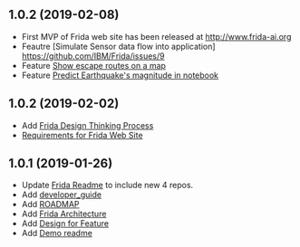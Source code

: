 ## 1.0.2 (2019-02-08)

- First MVP of Frida web site has been released at http://www.frida-ai.org
- Feautre [Simulate Sensor data flow into application] https://github.com/IBM/Frida/issues/9
- Feature [Show escape routes on a map](https://github.com/IBM/Frida/issues/5)
- Feature [Predict Earthquake's magnitude in notebook ](https://github.com/IBM/Frida/issues/11)



## 1.0.2 (2019-02-02)

- Add [Frida Design Thinking Process](https://github.com/IBM/Frida/blob/master/design/Frida%20Application%20Design%20Thinking.md)
- [Requirements for Frida Web Site](https://github.com/IBM/Frida/issues/14)

## 1.0.1 (2019-01-26)

 - Update [Frida Readme](https://github.com/IBM/Frida/) to include new 4 repos. 
 - Add [developer_guide](https://github.com/IBM/Frida/blob/master/docs/developer_guide.md)
 - Add [ROADMAP](https://github.com/IBM/Frida/blob/master/ROADMAP.md)
 - Add [Frida Architecture](https://github.com/IBM/Frida/blob/master/design/architecture.md)
 - Add [Design for Feature](https://github.com/IBM/Frida/issues/5#issuecomment-457879355) 
 - Add [Demo readme](https://github.com/IBM/Frida/tree/master/demos)
